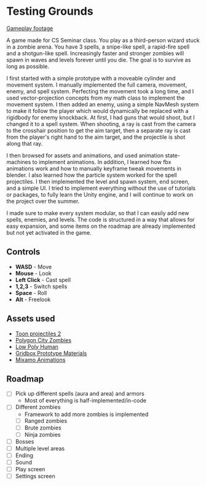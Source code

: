 # Testing Grounds

[Gameplay footage](https://drive.google.com/file/d/1hKGrh_CQG6XxHdIXn6ju7mAZ7FJaHhGo/view?usp=sharing)

A game made for CS Seminar class. You play as a third-person wizard stuck in a zombie arena. You have 3 spells, a snipe-like spell, a rapid-fire spell and a shotgun-like spell. Increasingly faster and stronger zombies will spawn in waves and levels forever until you die. The goal is to survive as long as possible.

I first started with a simple prototype with a moveable cylinder and movement system. I manually implemented the full camera, movement, enemy, and spell system. Perfecting the movement took a long time, and I used vector-projection concepts from my math class to implement the movement system. I then added an enemy, using a simple NavMesh system to make it follow the player which would dynamically be replaced with a rigidbody for enemy knockback. At first, I had guns that would shoot, but I changed it to a spell system. When shooting, a ray is cast from the camera to the crosshair position to get the aim target, then a separate ray is cast from the player's right hand to the aim target, and the projectile is shot along that ray.

I then browsed for assets and animations, and used animation state-machines to implement animations. In addition, I learned how fbx animations work and how to manually keyframe tweak movements in blender. I also learned how the particle system worked for the spell projectiles. I then implemented the level and spawn system, end screen, and a simple UI. I tried to implement everything without the use of tutorials or packages, to fully learn the Unity engine, and I will continue to work on the project over the summer.

I made sure to make every system modular, so that I can easily add new spells, enemies, and levels. The code is structured in a way that allows for easy expansion, and some items on the roadmap are already implemented but not yet activated in the game.

## Controls

- **WASD** - Move
- **Mouse** - Look
- **Left Click** - Cast spell
- **1,2,3** - Switch spells
- **Space** - Roll
- **Alt** - Freelook

## Assets used

- [Toon projectiles 2](https://assetstore.unity.com/packages/vfx/particles/spells/toon-projectiles-2-184946)
- [Polygon City Zombies](https://assetstore.unity.com/packages/3d/characters/humanoids/fantasy/polygon-city-zombies-low-poly-3d-art-by-synty-131930)
- [Low Poly Human](https://assetstore.unity.com/packages/3d/characters/humanoids/fantasy/free-low-poly-human-rpg-character-219979)
- [Gridbox Prototype Materials](https://assetstore.unity.com/packages/2d/textures-materials/gridbox-prototype-materials-129127)
- [Mixamo Animations](https://www.mixamo.com/)

## Roadmap

- [ ] Pick up different spells (aura and area) and armors
  - Most of everything is half-implemented/in-code
- [ ] Different zombies
  - Framework to add more zombies is implemented
  - [ ] Ranged zombies
  - [ ] Brute zombies
  - [ ] Ninja zombies
- [ ] Bosses
- [ ] Multiple level areas
- [ ] Ending
- [ ] Sound
- [ ] Play screen
- [ ] Settings screen
